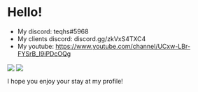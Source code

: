 # Hello!
- My discord: teqhs#5968
- My clients discord: discord.gg/zkVxS4TXC4
- My youtube: https://www.youtube.com/channel/UCxw-LBr-FYSrB_I9iPDcOQg

<img align="center" src="https://github-readme-stats.vercel.app/api/top-langs/?username=devteqhs&count_private=true&langs_count=7" /> 
<img align="center" src="https://github-readme-stats.vercel.app/api?username=devteqhs&count_private=true" />  

I hope you enjoy your stay at my profile!
